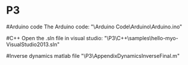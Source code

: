 # P3

#Arduino code
The Arduino code: "\Arduino Code\Arduino\Arduino.ino"

#C++
Open the .sln file in visual studio:
"\P3\C++\samples\hello-myo-VisualStudio2013.sln"

#Inverse dynamics matlab file
"\P3\AppendixDynamicsInverseFinal.m"
